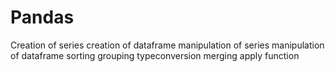 # Pandas
Creation of series 
creation of dataframe 
manipulation of series 
manipulation of dataframe
sorting 
grouping
typeconversion
merging
apply function 
